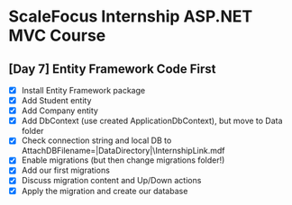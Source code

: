 # ScaleFocus Internship ASP.NET MVC Course

## [Day 7] Entity Framework Code First

- [x] Install Entity Framework package
- [x] Add Student entity
- [x] Add Company entity
- [x] Add DbContext (use created ApplicationDbContext), but move to Data folder
- [x] Check connection string and local DB to AttachDBFilename=|DataDirectory|\InternshipLink.mdf
- [x] Enable migrations (but then change migrations folder!)
- [x] Add our first migrations
- [x] Discuss migration content and Up/Down actions
- [x] Apply the migration and create our database